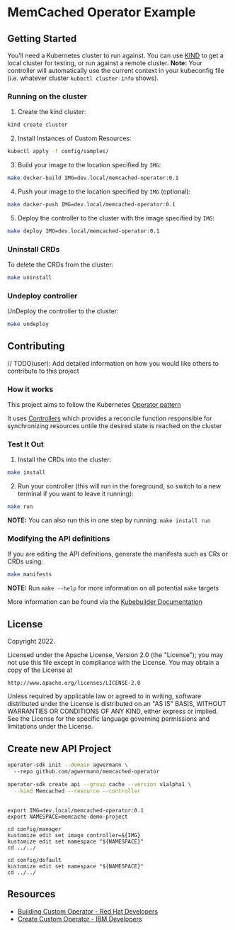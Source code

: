 # MemCached Operator Example

## Getting Started

You’ll need a Kubernetes cluster to run against. You can use [KIND](https://sigs.k8s.io/kind) to get a local cluster for testing, or run against a remote cluster.
**Note:** Your controller will automatically use the current context in your kubeconfig file (i.e. whatever cluster `kubectl cluster-info` shows).

### Running on the cluster

1. Create the kind cluster:

```sh
kind create cluster
```

2. Install Instances of Custom Resources:

```sh
kubectl apply -f config/samples/
```

3. Build your image to the location specified by `IMG`:

```sh
make docker-build IMG=dev.local/memcached-operator:0.1
```

4. Push your image to the location specified by `IMG` (optional):

```sh
make docker-push IMG=dev.local/memcached-operator:0.1
```

5. Deploy the controller to the cluster with the image specified by `IMG`:

```sh
make deploy IMG=dev.local/memcached-operator:0.1
```

### Uninstall CRDs

To delete the CRDs from the cluster:

```sh
make uninstall
```

### Undeploy controller

UnDeploy the controller to the cluster:

```sh
make undeploy
```

## Contributing
// TODO(user): Add detailed information on how you would like others to contribute to this project

### How it works
This project aims to follow the Kubernetes [Operator pattern](https://kubernetes.io/docs/concepts/extend-kubernetes/operator/)

It uses [Controllers](https://kubernetes.io/docs/concepts/architecture/controller/) 
which provides a reconcile function responsible for synchronizing resources untile the desired state is reached on the cluster 

### Test It Out

1. Install the CRDs into the cluster:

```sh
make install
```

2. Run your controller (this will run in the foreground, so switch to a new terminal if you want to leave it running):

```sh
make run
```

**NOTE:** You can also run this in one step by running: `make install run`

### Modifying the API definitions
If you are editing the API definitions, generate the manifests such as CRs or CRDs using:

```sh
make manifests
```

**NOTE:** Run `make --help` for more information on all potential `make` targets

More information can be found via the [Kubebuilder Documentation](https://book.kubebuilder.io/introduction.html)

## License

Copyright 2022.

Licensed under the Apache License, Version 2.0 (the "License");
you may not use this file except in compliance with the License.
You may obtain a copy of the License at

    http://www.apache.org/licenses/LICENSE-2.0

Unless required by applicable law or agreed to in writing, software
distributed under the License is distributed on an "AS IS" BASIS,
WITHOUT WARRANTIES OR CONDITIONS OF ANY KIND, either express or implied.
See the License for the specific language governing permissions and
limitations under the License.

## Create new API Project

```sh
operator-sdk init --domain agwermann \                    
  --repo github.com/agwermann/memcached-operator

operator-sdk create api --group cache --version v1alpha1 \
  --kind Memcached --resource --controller
```

## 

```
export IMG=dev.local/memcached-operator:0.1
export NAMESPACE=memcache-demo-project

cd config/manager
kustomize edit set image controller=${IMG}
kustomize edit set namespace "${NAMESPACE}"
cd ../../

cd config/default
kustomize edit set namespace "${NAMESPACE}"
cd ../../
```

## Resources

- [Building Custom Operator - Red Hat Developers](https://developers.redhat.com/blog/2020/08/21/hello-world-tutorial-with-kubernetes-operators#build_the_operator)
- [Create Custom Operator - IBM Developers](https://developer.ibm.com/learningpaths/kubernetes-operators/develop-deploy-simple-operator/create-operator/)